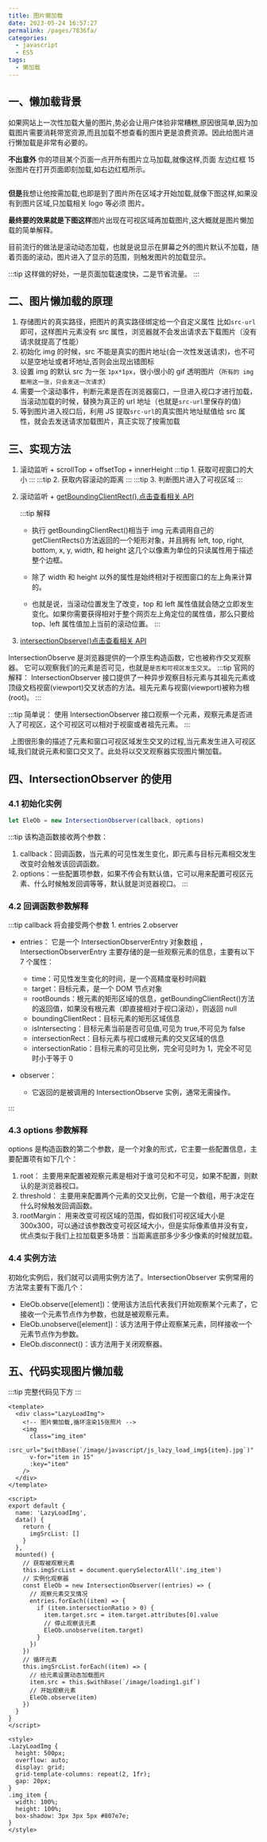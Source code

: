 ```yaml
---
title: 图片懒加载
date: 2023-05-24 16:57:27
permalink: /pages/7836fa/
categories:
  - javascript
  - ES5
tags:
  - 懒加载
---
```


## 一、懒加载背景

如果网站上一次性加载大量的图片,势必会让用户体验非常糟糕,原因很简单,因为加载图片需要消耗带宽资源,而且加载不想查看的图片更是浪费资源。因此给图片进行懒加载是非常有必要的。

**不出意外**
你的项目某个页面一点开所有图片立马加载,就像这样,页面 左边红框 15 张图片在打开页面即刻加载,如右边红框所示。

<img v-lazy="'https://dyzhwork.github.io/images/js/js002.png'"/>

**但是**我想让他按需加载,也即是到了图片所在区域才开始加载,就像下图这样,如果没有到图片区域,只加载相关 logo 等必须 图片。
<img v-lazy="'https://dyzhwork.github.io/images/js/js003.png'"/>

**最终要的效果就是下图这样**图片出现在可视区域再加载图片,这大概就是图片懒加载的简单解释。
<img v-lazy="'https://dyzhwork.github.io/images/js/js004.gif'"/>

目前流行的做法是滚动动态加载，也就是说显示在屏幕之外的图片默认不加载，随着页面的滚动，图片进入了显示的范围，则触发图片的加载显示。

:::tip 这样做的好处，一是页面加载速度快，二是节省流量。
:::

## 二、图片懒加载的原理

1. 存储图片的真实路径，把图片的真实路径绑定给一个自定义属性 比如`src-url`即可，这样图片元素没有 src 属性，浏览器就不会发出请求去下载图片（没有请求就提高了性能）
2. 初始化 img 的时候，src 不能是真实的图片地址(会一次性发送请求)，也不可以是空地址或者坏地址,否则会出现出错图标
3. 设置 img 的默认 src 为一张 `1px*1px`，很小很小的 gif 透明图片（`所有的 img 都用这一张，只会发送一次请求`）
4. 需要一个滚动事件，判断元素是否在浏览器窗口，一旦进入视口才进行加载，当滚动加载的时候，替换为真正的 url 地址（也就是`src-url`里保存的值）
5. 等到图片进入视口后，利用 JS 提取`src-url`的真实图片地址赋值给 src 属性，就会去发送请求加载图片，真正实现了按需加载

## 三、实现方法

1.  滚动监听 + scrollTop + offsetTop + innerHeight
    :::tip 1. 获取可视窗口的大小
    :::
    :::tip 2. 获取内容滚动的距离
    :::
    :::tip 3. 判断图片进入了可视区域
    :::

2.  滚动监听 + [getBoundingClientRect()](https://developer.mozilla.org/zh-CN/docs/Web/API/Element/getBoundingClientRect),[点击查看相关 API](https://developer.mozilla.org/zh-CN/docs/Web/API/Element/getBoundingClientRect)

    :::tip 解释

    - 执行 getBoundingClientRect()相当于 img 元素调用自己的 getClientRects()方法返回的一个矩形对象，并且拥有 left, top, right, bottom, x, y, width, 和 height 这几个以像素为单位的只读属性用于描述整个边框。

    - 除了 width 和 height 以外的属性是始终相对于视图窗口的左上角来计算的。

    - 也就是说，当滚动位置发生了改变，top 和 left 属性值就会随之立即发生变化。如果你需要获得相对于整个网页左上角定位的属性值，那么只要给 top、left 属性值加上当前的滚动位置。
      :::

3.  [intersectionObserve()](https://developer.mozilla.org/en-US/docs/Web/API/Intersection_Observer_API)[点击查看相关 API](https://developer.mozilla.org/en-US/docs/Web/API/Intersection_Observer_API)

IntersectionObserve 是浏览器提供的一个原生构造函数，它也被称作交叉观察器。 它可以观察我们的元素是否可见，也就是`是否和可视区发生交叉`。
:::tip 官网的解释：
IntersectionObserver 接口提供了一种异步观察目标元素与其祖先元素或顶级文档视窗(viewport)交叉状态的方法。祖先元素与视窗(viewport)被称为根(root)。
:::

:::tip 简单说：
使用 IntersectionObserver 接口观察一个元素，观察元素是否进入了可视区，这个可视区可以相对于视窗或者祖先元素。
:::

<img v-lazy="'https://dyzhwork.github.io/images/js/js001.png'"/>
上图很形象的描述了元素和窗口可视区域发生交叉的过程,当元素发生进入可视区域,我们就说元素和窗口交叉了。此处将以交叉观察器实现图片懒加载。

## 四、IntersectionObserver 的使用

### 4.1 初始化实例

```js
let EleOb = new IntersectionObserver(callback, options)
```

:::tip 该构造函数接收两个参数：

1. callback：回调函数，当元素的可见性发生变化，即元素与目标元素相交发生改变时会触发该回调函数。
2. options：一些配置项参数，如果不传会有默认值，它可以用来配置可视区元素、什么时候触发回调等等，默认就是浏览器视口。
   :::

### 4.2 回调函数参数解释

:::tip callback 将会接受两个参数 1. entries 2.observer

- entries：
  它是一个 IntersectionObserverEntry 对象数组 ，IntersectionObserverEntry 主要存储的是一些观察元素的信息，主要有以下 7 个属性：

  - time：可见性发生变化的时间，是一个高精度毫秒时间戳
  - target：目标元素，是一个 DOM 节点对象
  - rootBounds：根元素的矩形区域的信息，getBoundingClientRect()方法的返回值，如果没有根元素（即直接相对于视口滚动），则返回 null
  - boundingClientRect：目标元素的矩形区域信息
  - isIntersecting：目标元素当前是否可见值,可见为 true,不可见为 false
  - intersectionRect：目标元素与视口或根元素的交叉区域的信息
  - intersectionRatio：目标元素的可见比例，完全可见时为 1，完全不可见时小于等于 0

- observer：
  - 它返回的是被调用的 IntersectionObserve 实例，通常无需操作。

:::

### 4.3 options 参数解释

options 是构造函数的第二个参数，是一个对象的形式，它主要一些配置信息，主要配置项有如下几个：

1. root：
   主要用来配置被观察元素是相对于谁可见和不可见，如果不配置，则默认的是浏览器视口。
2. threshold：
   主要用来配置两个元素的交叉比例，它是一个数组，用于决定在什么时候触发回调函数。
3. rootMargin：
   用来改变可视区域的范围，假如我们可视区域大小是 300x300，可以通过该参数改变可视区域大小，但是实际像素值并没有变，优点类似于我们上拉加载更多场景：当距离底部多少多少像素的时候就加载。

### 4.4 实例方法

初始化实例后，我们就可以调用实例方法了。IntersectionObserver 实例常用的方法常主要有下面几个：

- EleOb.observe([element])：使用该方法后代表我们开始观察某个元素了，它接收一个元素节点作为参数，也就是被观察元素。
- EleOb.unobserve([element])：该方法用于停止观察某元素，同样接收一个元素节点作为参数。
- EleOb.disconnect()：该方法用于关闭观察器。

## 五、代码实现图片懒加载

<LazyLoadImg/>

:::tip 完整代码见下方
:::

```vue
<template>
  <div class="LazyLoadImg">
    <!-- 图片懒加载,循环渲染15张照片 -->
    <img
      class="img_item"
      :src_url="$withBase(`/image/javascript/js_lazy_load_img${item}.jpg`)"
      v-for="item in 15"
      :key="item"
    />
  </div>
</template>

<script>
export default {
  name: 'LazyLoadImg',
  data() {
    return {
      imgSrcList: []
    }
  },
  mounted() {
    // 获取被观察元素
    this.imgSrcList = document.querySelectorAll('.img_item')
    // 实例化观察器
    const EleOb = new IntersectionObserver((entries) => {
      // 观察元素交叉情况
      entries.forEach((item) => {
        if (item.intersectionRatio > 0) {
          item.target.src = item.target.attributes[0].value
          // 停止观察该元素
          EleOb.unobserve(item.target)
        }
      })
    })
    // 循环元素
    this.imgSrcList.forEach((item) => {
      // 给元素设置动态加载图片
      item.src = this.$withBase(`/image/loading1.gif`)
      // 开始观察元素
      EleOb.observe(item)
    })
  }
}
</script>

<style>
.LazyLoadImg {
  height: 500px;
  overflow: auto;
  display: grid;
  grid-template-columns: repeat(2, 1fr);
  gap: 20px;
}
.img_item {
  width: 100%;
  height: 100%;
  box-shadow: 3px 3px 5px #807e7e;
}
</style>
```
